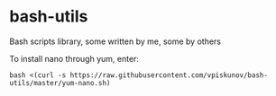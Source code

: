 # bash-utils
Bash scripts library, some written by me, some by others

To install nano through yum, enter:

    bash <(curl -s https://raw.githubusercontent.com/vpiskunov/bash-utils/master/yum-nano.sh)
